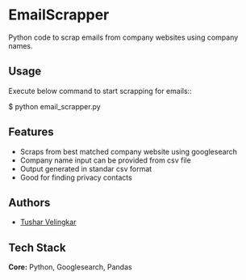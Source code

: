 
# EmailScrapper

Python code to scrap emails from company websites using company names.


## Usage

Execute below command to start scrapping for emails::

   $ python email_scrapper.py


## Features

- Scraps from best matched company website using googlesearch
- Company name input can be provided from csv file
- Output generated in standar csv format
- Good for finding privacy contacts


## Authors

- [Tushar Velingkar](https://github.com/tvelingkar)


## Tech Stack

**Core:** Python, Googlesearch, Pandas

